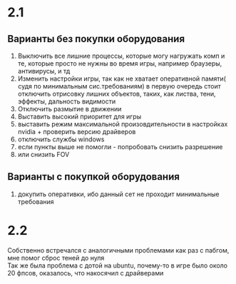 # 2.1
## Варианты без покупки оборудования 

1. Выключить все лишние процессы, которые могу нагружать комп и те, которые просто не нужны во время игры, например браузеры, антивирусы, и тд
2. Изменить настройки игры, так как не хватает оперативной памяти( судя по минимальным сис.требованиям) в первую очередь стоит отключить отрисовку лишних объектов, таких, как листва, тени, эффекты, дальность видимости
3. Отключить размытие в движении
4. Выставить высокий приоритет для игры 
5. выставить режим максимальной произовдительности в настройках nvidia + проверить версию драйверов
6. отключить службы windows
7. если пункты выше не помогли - попробовать снизить разрешение
8. или снизить FOV

## Варианты с покупкой оборудования
  1. докупить оперативки, ибо данный сет не проходит минимальные требования 

# 2.2
  Собственно встречался с аналогичными проблемами как раз с пабгом, мне помог сброс теней до нуля\
  Так же была проблема с дотой на ubuntu, почему-то в игре было около 20 фпсов, оказалось, что накосячил с драйверами 
  
  
